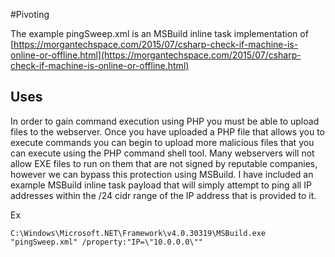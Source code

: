 #Pivoting

The example pingSweep.xml is an MSBuild inline task implementation of [https://morgantechspace.com/2015/07/csharp-check-if-machine-is-online-or-offline.html](https://morgantechspace.com/2015/07/csharp-check-if-machine-is-online-or-offline.html)

## Uses

In order to gain command execution using PHP you must be able to upload files to the webserver. Once you have uploaded a PHP file that allows you to execute commands you can begin to upload more malicious files that you can execute using the PHP command shell tool. Many webservers will not allow EXE files to run on them that are not signed by reputable companies, however we can bypass this protection using MSBuild. I have included an example MSBuild inline task payload that will simply attempt to ping all IP addresses within the /24 cidr range of the IP address that is provided to it.

Ex
```
C:\Windows\Microsoft.NET\Framework\v4.0.30319\MSBuild.exe "pingSweep.xml" /property:"IP=\"10.0.0.0\""
```
